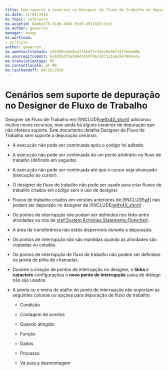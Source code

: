 ```yaml
---
title: Sem suporte a cenários no Designer de fluxo de trabalho de depuração | Microsoft Docs
ms.date: 11/04/2016
ms.topic: reference
ms.assetid: 6adbe379-41d0-4681-9cd0-b91f187c3c2c
ms.author: gewarren
manager: douge
ms.workload:
- multiple
author: gewarren
ms.openlocfilehash: e2b250c44e6aa1fbbdf7c546c8e9bf15ffbbe008
ms.sourcegitcommit: 6a9d5bd75e50947659fd6c837111a6a547884e2a
ms.translationtype: MT
ms.contentlocale: pt-BR
ms.lasthandoff: 04/16/2018
---
```

# <a name="unsupported-debugging-scenarios-in-the-workflow-designer"></a>Cenários sem suporte de depuração no Designer de Fluxo de Trabalho
Designer de Fluxo de Trabalho em [!INCLUDE[netfx40_short](../workflow-designer/includes/netfx40_short_md.md)] adicionou muitos novos recursos, mas ainda há alguns cenários de depuração que não oferece suporte. Este documento detalha Designer de Fluxo de Trabalho sem suporte a depuração cenários.  
  
-   A execução não pode ser continuada após o código foi editado.  
  
-   A execução não pode ser continuada de um ponto arbitrário no fluxo de trabalho (definido em seguida).  
  
-   A execução não pode ser continuada até que o cursor seja alcançado (execução ao cursor).  
  
-   O designer de fluxo de trabalho não pode ser usado para criar fluxos de trabalho criados em código sem o uso de designer.  
  
-   Fluxos de trabalho criados em versões anteriores de [!INCLUDE[wf](../workflow-designer/includes/wf_md.md)] não podem ser depurado no designer de [!INCLUDE[netfx40_short](../workflow-designer/includes/netfx40_short_md.md)] .  
  
-   Os pontos de interrupção não podem ser definidos nos links entre atividades ou nós de <xref:System.Activities.Statements.Flowchart> .  
  
-   A área de transferência não estão disponíveis durante a depuração.  
  
-   Os pontos de interrupção não são mantidas quando as atividades são copiadas ou coladas.  
  
-   Os pontos de interrupção de fluxo de trabalho não podem ser definidos na janela de pilha de chamadas.  
  
-   Durante a criação de pontos de interrupção no designer, o **linha** e **caractere** configurações o **novo ponto de interrupção** caixa de diálogo não são usados.  
  
-   A janela ou o menu de atalho do ponto de interrupção não suportam as seguintes colunas ou opções para depuração de fluxo de trabalho:  
  
    -   Condição  
  
    -   Contagem de acertos  
  
    -   Quando atingido  
  
    -   Função  
  
    -   Dados  
  
    -   Processo  
  
    -   Vá para a desmontagem